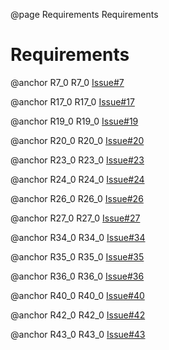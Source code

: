 @page Requirements Requirements

# Requirements


@anchor R7_0 R7_0 [Issue#7](https://github.com/WSUCEG-7140/cinebook-teamL/pull/44)

@anchor R17_0 R17_0 [Issue#17](https://github.com/WSUCEG-7140/cinebook-teamL/issues/17)

@anchor R19_0 R19_0 [Issue#19](https://github.com/WSUCEG-7140/cinebook-teamL/issues/19)

@anchor R20_0 R20_0 [Issue#20](https://github.com/WSUCEG-7140/cinebook-teamL/issues/20)

@anchor R23_0 R23_0 [Issue#23](https://github.com/WSUCEG-7140/cinebook-teamL/issues/23)

@anchor R24_0 R24_0 [Issue#24](https://github.com/WSUCEG-7140/cinebook-teamL/issues/24)

@anchor R26_0 R26_0 [Issue#26](https://github.com/WSUCEG-7140/cinebook-teamL/issues/26)

@anchor R27_0 R27_0 [Issue#27](https://github.com/WSUCEG-7140/cinebook-teamL/issues/27)

@anchor R34_0 R34_0 [Issue#34](https://github.com/WSUCEG-7140/cinebook-teamL/issues/34)

@anchor R35_0 R35_0 [Issue#35](https://github.com/WSUCEG-7140/cinebook-teamL/issues/35)

@anchor R36_0 R36_0 [Issue#36](https://github.com/WSUCEG-7140/cinebook-teamL/issues/36)

@anchor R40_0 R40_0 [Issue#40](https://github.com/WSUCEG-7140/cinebook-teamL/issues/40)

@anchor R42_0 R42_0 [Issue#42](https://github.com/WSUCEG-7140/cinebook-teamL/issues/42)

@anchor R43_0 R43_0 [Issue#43](https://github.com/WSUCEG-7140/cinebook-teamL/pull/43)
